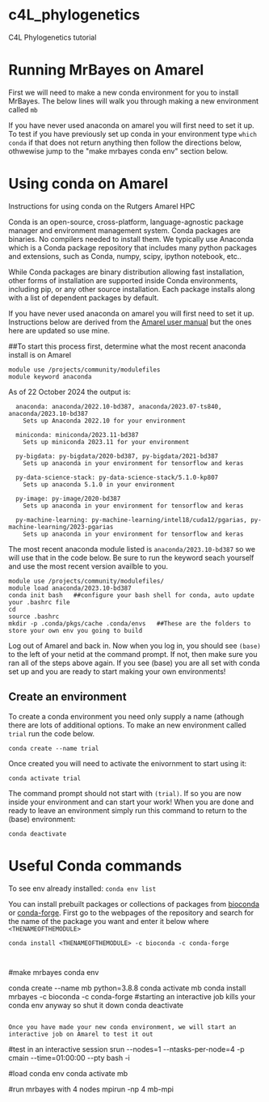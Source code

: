 # c4L_phylogenetics
C4L Phylogenetics tutorial

# Running MrBayes on Amarel
First we will need to make a new conda environment for you to install MrBayes. The below lines will walk you through making a new environment called ```mb```

If you have never used anaconda on amarel you will first need to set it up. To test if you have previously set up conda in your environment type ```which conda``` if that does not return anything then follow the directions below, othwewise jump to the "make mrbayes conda env" section below.


# Using conda on Amarel
Instructions for using conda on the Rutgers Amarel HPC

Conda is an open-source, cross-platform, language-agnostic package manager and environment management system. Conda packages are binaries. No compilers needed to install them.  We typically use Anaconda which is a Conda package repository that includes many python packages and extensions, such as Conda, numpy, scipy, ipython notebook, etc..

While Conda packages are binary distribution allowing fast installation, other forms of installation are supported inside Conda environments, including pip, or any other source installation.  Each package installs along with a list of dependent packages by default.

If you have never used anaconda on amarel you will first need to set it up. Instructions below are derived from the [Amarel user manual](https://sites.google.com/view/cluster-user-guide/amarel/applications#h.t375cfil74a7) but the ones here are updated so use mine.

##To start this process first, determine what the most recent anaconda install is on Amarel
```
module use /projects/community/modulefiles
module keyword anaconda
```

As of 22 October 2024 the output is:
```
  anaconda: anaconda/2022.10-bd387, anaconda/2023.07-ts840, anaconda/2023.10-bd387
    Sets up Anaconda 2022.10 for your environment

  miniconda: miniconda/2023.11-bd387
    Sets up miniconda 2023.11 for your environment

  py-bigdata: py-bigdata/2020-bd387, py-bigdata/2021-bd387
    Sets up anaconda in your environment for tensorflow and keras

  py-data-science-stack: py-data-science-stack/5.1.0-kp807
    Sets up anaconda 5.1.0 in your environment

  py-image: py-image/2020-bd387
    Sets up anaconda in your environment for tensorflow and keras

  py-machine-learning: py-machine-learning/intel18/cuda12/pgarias, py-machine-learning/2023-pgarias
    Sets up anaconda in your environment for tensorflow and keras

```
The most recent anaconda module listed is ```anaconda/2023.10-bd387``` so we will use that in the code below. Be sure to run the keyword seach yourself and use the most recent version availble to you.


```
module use /projects/community/modulefiles/
module load anaconda/2023.10-bd387
conda init bash   ##configure your bash shell for conda, auto update your .bashrc file
cd
source .bashrc
mkdir -p .conda/pkgs/cache .conda/envs   ##These are the folders to store your own env you going to build

```
Log out of Amarel and back in. Now when you log in, you should see ```(base)``` to the left of your netid at the command prompt. If not, then make sure you ran all of the steps above again. If you see (base) you are all set with conda set up and you are ready to start making your own environments!

## Create an environment
To create a conda environment you need only supply a name (athough there are lots of additional options. To make an new environment called ```trial``` run the code below.

```
conda create --name trial
````
Once created you will need to activate the enivornment to start using it:
```
conda activate trial
```
The command prompt should not start with ```(trial)```. If so you are now inside your environment and can start your work! When you are done and ready to leave an environment simply run this command to return to the (base) environment:
```
conda deactivate
```


# Useful Conda commands

To see env already installed:
```conda env list```

You can install prebuilt packages or collections of packages from [bioconda](https://bioconda.github.io) or [conda-forge](https://conda-forge.org). First go to the webpages of the repository and search for the name of the package you want and enter it below where ```<THENAMEOFTHEMODULE>```
```
conda install <THENAMEOFTHEMODULE> -c bioconda -c conda-forge



```
#make mrbayes conda env 

conda create --name mb python=3.8.8
conda activate mb
conda install mrbayes -c bioconda -c conda-forge
#starting an interactive job kills your conda env anyway so shut it down
conda deactivate
```

Once you have made your new conda environment, we will start an interactive job on Amarel to test it out

```
#test in an interactive session
srun --nodes=1 --ntasks-per-node=4 -p cmain --time=01:00:00 --pty bash -i

#load conda env
conda activate mb

#run mrbayes with 4 nodes
mpirun -np 4 mb-mpi
```

```
